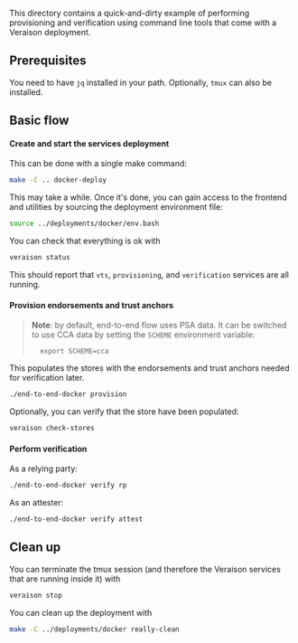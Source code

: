 This directory contains a quick-and-dirty example of performing provisioning
and verification using command line tools that come with a Veraison deployment.

## Prerequisites

You need to have `jq` installed in your path. Optionally, `tmux` can also be
installed.

## Basic flow

#### Create and start the services deployment

This can be done with a single make command:

```sh
make -C .. docker-deploy
```

This may take a while. Once it's done, you can gain access to the frontend and
utilities by sourcing the deployment environment file:

```sh
source ../deployments/docker/env.bash
```

You can check that everything is ok with

```sh
veraison status
```

This should report that `vts`, `provisioning`, and `verification` services are
all running.

#### Provision endorsements and trust anchors

> **Note**: by default, end-to-end flow uses PSA data. It can be switched to
> use CCA data by setting the `SCHEME` environment variable:
>
>       export SCHEME=cca

This populates the stores with the endorsements and trust anchors needed for
verification later.

```sh
./end-to-end-docker provision
```

Optionally, you can verify that the store have been populated:

```sh
veraison check-stores
```

#### Perform verification

As a relying party:

```sh
./end-to-end-docker verify rp
```

As an attester:

```sh
./end-to-end-docker verify attest
```

## Clean up

You can terminate the tmux session (and therefore the Veraison services that
are running inside it) with

```sh
veraison stop
```

You can clean up the deployment with

```sh
make -C ../deployments/docker really-clean
```
